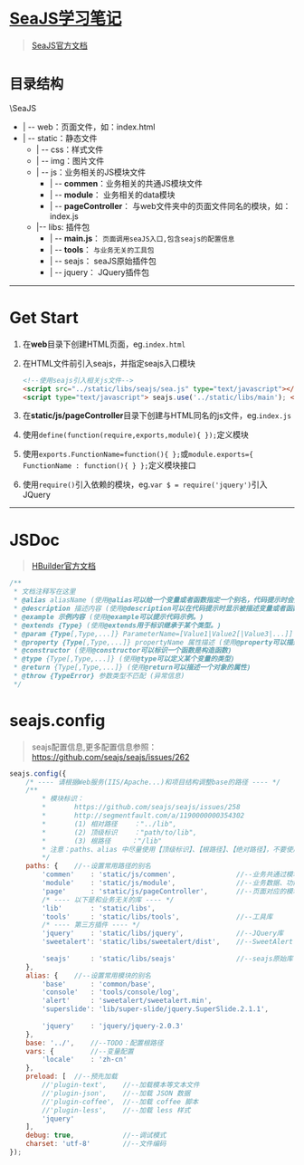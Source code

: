 # [SeaJS学习笔记](https://github.com/MrLeo/SeaJS)

> [SeaJS官方文档](http://seajs.org/docs/#docs)

# `目录结构`

\SeaJS
- | -- web：页面文件，如：index.html
- | -- static：静态文件
	- | -- css：样式文件
	- | -- img：图片文件
	- | -- js：业务相关的JS模块文件
		- | -- **commen**：业务相关的共通JS模块文件
		- | -- **module**： 业务相关的data模块
		- | -- **pageController**： 与web文件夹中的页面文件同名的模块，如：index.js
	- |-- libs: 插件包
		- | -- **main.js**： `页面调用seaJS入口,包含seajs的配置信息`
		- | -- **tools**： `与业务无关的工具包`
		- | -- seajs： seaJS原始插件包
		- | -- jquery： JQuery插件包

***

# Get Start

1. 在**web**目录下创建HTML页面，eg.`index.html`
2. 在HTML文件</body>前引入seajs，并指定seajs入口模块

	```html
	<!--使用seajs引入相关js文件-->
	<script src="../static/libs/seajs/sea.js" type="text/javascript"></script>
	<script type="text/javascript"> seajs.use('../static/libs/main'); </script>
	```

3. 在**static/js/pageController**目录下创建与HTML同名的js文件，eg.`index.js`
5. 使用`define(function(require,exports,module){ });`定义模块
6. 使用`exports.FunctionName=function(){ };`或`module.exports={ FunctionName : function(){ } };`定义模块接口
4. 使用`require()`引入依赖的模块，eg.`var $ = require('jquery')`引入JQuery

***

# JSDoc

> [HBuilder官方文档](http://ask.dcloud.net.cn/article/129)

``` javascript
/**
 * 文档注释写在这里
 * @alias aliasName (使用@alias可以给一个变量或者函数指定一个别名，代码提示时会提示该别名)
 * @description 描述内容 (使用@description可以在代码提示时显示被描述变量或者函数的描述信息。)
 * @example 示例内容 (使用@example可以提示代码示例。)
 * @extends {Type} (使用@extends用于标识继承于某个类型。)
 * @param {Type[,Type,...]} ParameterName=[Value1|Value2[|Value3|...]] 参数描述 (使用@param可以描述一个函数的参数以及参数类型，HBuilder扩展了参数值域的写法（目前只支持字符串值域）)
 * @property {Type[,Type,...]} propertyName 属性描述 (使用@property可以描述一个对象的属性)
 * @constructor (使用@constructor可以标识一个函数是构造函数)
 * @type {Type[,Type,...]} (使用@type可以定义某个变量的类型)
 * @return {Type[,Type,...]} (使用@return可以描述一个对象的属性)
 * @throw {TypeError} 参数类型不匹配 (异常信息)
 */
```

# seajs.config

> seajs配置信息,更多配置信息参照：https://github.com/seajs/seajs/issues/262

```javascript
seajs.config({
	/* ---- 请根据Web服务(IIS/Apache...)和项目结构调整base的路径 ---- */
	/**
		* 模块标识：
		* 		https://github.com/seajs/seajs/issues/258
		* 		http://segmentfault.com/a/1190000000354302
		* 		(1) 相对路径	："../lib",
        * 		(2) 顶级标识	："path/to/lib",
    	* 		(3) 根路径		："/lib"
		* 注意：paths、alias 中尽量使用【顶级标识】、【根路径】、【绝对路径】，不要使用【相对标识】，因为在不同深度的模块引用时会解析为不同的路径。
		*/
	paths: {	//--设置常用路径的别名
		'commen'	: 'static/js/commen', 				//--业务共通过模块
		'module'	: 'static/js/module', 				//--业务数据、功能模块
		'page'		: 'static/js/pageController', 		//--页面对应的模块
		/* ---- 以下是和业务无关的库 ---- */
		'lib'		: 'static/libs',
		'tools'		: 'static/libs/tools', 				//--工具库
		/* ---- 第三方插件 ---- */
		'jquery'	: 'static/libs/jquery', 			//--JQuery库
		'sweetalert': 'static/libs/sweetalert/dist', 	//--SweetAlert
			
		'seajs'		: 'static/libs/seajs' 				//--seajs原始库
	},
	alias: {	//--设置常用模块的别名
		'base'		: 'common/base',
		'console'	: 'tools/console/log',
		'alert'		: 'sweetalert/sweetalert.min',
		'superslide': 'lib/super-slide/jquery.SuperSlide.2.1.1',
			
		'jquery'	: 'jquery/jquery-2.0.3'
	},
	base: '../',	//--TODO：配置根路径
	vars: {			//--变量配置
		'locale'	: 'zh-cn'
	},
	preload: [	//--预先加载
		//'plugin-text', 	//--加载模本等文本文件
		//'plugin-json', 	//--加载 JSON 数据
		//'plugin-coffee', 	//--加载 coffee 脚本
		//'plugin-less', 	//--加载 less 样式
		'jquery'
	],
	debug: true, 			//--调试模式
	charset: 'utf-8' 		//--文件编码
});
```

